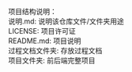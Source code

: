 项目结构说明：
<br>
说明.md: 说明该仓库文件/文件夹用途
<br>
LICENSE: 项目许可证
<br>
README.md: 项目说明
<br> 
过程文档文件夹: 存放过程文档
<br>
项目文件夹: 前后端完整项目

